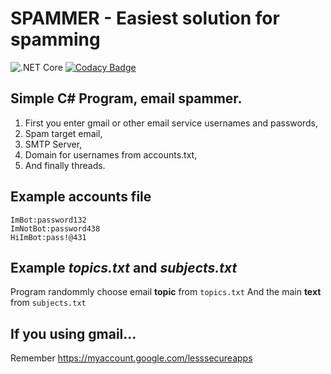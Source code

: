 # SPAMMER - Easiest solution for spamming
![.NET Core](https://github.com/suchy2020/SPAMMER/workflows/.NET%20Core/badge.svg?branch=master)
[![Codacy Badge](https://api.codacy.com/project/badge/Grade/192671da5f514bdb98fb8694fc4a63f5)](https://app.codacy.com/manual/suchy2020/SPAMMER?utm_source=github.com&utm_medium=referral&utm_content=suchy2020/SPAMMER&utm_campaign=Badge_Grade_Dashboard)

## Simple C# Program, email spammer.

 1. First you enter gmail or other email service usernames and passwords,
 2. Spam target email,
 3. SMTP Server,
 4. Domain for usernames from accounts.txt,
 5. And finally threads.

## Example accounts file

    ImBot:password132
    ImNotBot:password438
    HiImBot:pass!@431
 
 ## Example *topics.txt* and *subjects.txt*
 Program randommly choose email **topic** from `topics.txt`
 And the main **text** from `subjects.txt`
 
 ## If you using gmail...
 Remember https://myaccount.google.com/lesssecureapps



